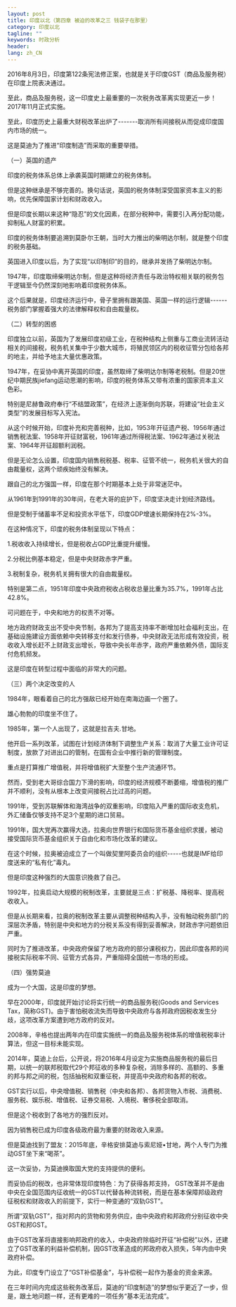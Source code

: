 ```yaml
---
layout: post
title: 印度以北（第四章 被迫的改革之三 钱袋子在那里）
category: 印度以北
tagline: ""
keywords: 时政分析
header:
lang: zh_CN 
---
```


2016年8月3日，印度第122条宪法修正案，也就是关于印度GST（商品及服务税）在印度上院表决通过。
至此，商品及服务税，这一印度史上最重要的一次税务改革离实现更近一步！2017年11月正式实施。
至此，印度历史上最重大财税改革出炉了-------取消所有间接税从而促成印度国内市场的统一。
这是莫迪为了推进“印度制造”而采取的重要举措。
（一）英国的遗产
印度的税务体系总体上承袭英国时期建立的税务体制。
但是这种继承是不够完善的。换句话说，英国的税务体制深受国家资本主义的影响，优先保障国家计划和财政收入。
但是印度长期以来这种“隐忍”的文化因素，在部分税种中，需要引入再分配功能，抑制私人财富的积累。
印度的税务体制要追溯到莫卧尔王朝，当时大力推出的柴明达尔制，就是整个印度的税务基础。
英国进入印度以后，为了实现“以印制印”的目的，继承并发扬了柴明达尔制。
1947年，印度取缔柴明达尔制，但是这种将经济责任与政治特权相关联的税务包干逻辑至今仍然深刻地影响着印度税务体系。
这个后果就是，印度经济运行中，骨子里拥有跟美国、英国一样的运行逻辑------税务部门掌握着强大的法律解释权和自由裁量权。
（二）转型的困惑
印度独立以前，英国为了发展印度初级工业，在税种结构上侧重与工商业流转活动相关的间接税，税务机关集中于少数大城市，将殖民领区内的税收征管分包给各邦的地主，并给予地主大量优惠政策。
1947年，在妥协中离开英国的印度，虽然取缔了柴明达尔制等老税制。但是20世纪中期民族jiefang运动思潮的影响，印度的税务体系又带有浓重的国家资本主义色彩。
特别是尼赫鲁政府奉行“不结盟政策”，在经济上逐渐倒向苏联，将建设“社会主义类型”的发展目标写入宪法。
从这个时候开始，印度补充和完善税种，比如，1953年开征遗产税、1956年通过销售税法案、1958年开征财富税，1961年通过所得税法案、1962年通过关税法案、1964年开征超额利润税。
但是无论怎么设置，印度国内销售税税基、税率、征管不统一，税务机关很大的自由裁量权，这两个顽疾始终没有解决。
跟自己的北方强国一样，印度在那个时期基本上处于非常迷茫中。
从1961年到1991年的30年间，在老大哥的庇护下，印度坚决走计划经济路线。
但是受制于储蓄率不足和投资水平低下，印度GDP增速长期保持在2%-3%。
在这种情况下，印度的税务体制呈现以下特点：
1.税收收入持续增长，但是税收占GDP比重提升缓慢。
2.分税比例基本稳定，但是中央财政赤字严重。
3.税制复杂，税务机关拥有很大的自由裁量权。
特别是第二点，1951年印度中央政府税收占税收总量比重为35.7%，1991年占比42.8%。
可问题在于，中央和地方的权责不对等。
地方政府财政支出不受中央节制，各邦为了提高支持率不断增加社会福利支出，在基础设施建设方面依赖中央转移支付和发行债券，中央财政无法形成有效投资，税收收入增长赶不上财政支出增长，导致中央长年赤字，政府严重依赖外债，国际支付危机频发。
这是印度在转型过程中面临的非常大的问题。
（三）两个决定改变的人
1984年，眼看着自己的北方强敌已经开始在南海边画一个圈了。
雄心勃勃的印度坐不住了。
1985年，第一个人出现了，这就是拉吉夫.甘地。
他开启一系列改革，试图在计划经济体制下调整生产关系：取消了大量工业许可证制度，放款了对进出口的管制，在国有企业中推行新的管理制度。
重点是打算推广增值税，并将增值税扩大至整个生产流通环节。
然而，受到老大哥综合国力下滑的影响，印度的经济规模不断萎缩，增值税的推广并不顺利，没有从根本上改变间接税占比过高的问题。
1991年，受到苏联解体和海湾战争的双重影响，印度陷入严重的国际收支危机，外汇储备仅够支持不足3个星期的进口贸易。
1991年，国大党再次赢得大选，拉奥向世界银行和国际货币基金组织求援，被动接受国际货币基金组织关于自由化和市场化改革的建议。
在这个时候，拉奥被迫成立了一个叫做契里阿委员会的组织-----也就是IMF给印度送来的“私有化”毒丸。
但是印度这种强烈的大国意识挽救了自己。
1992年，拉奥启动大规模的税制改革，主要就是三点：扩税基、降税率、提高税收收入。
但是从长期来看，拉奥的税制改革主要从调整税种结构入手，没有触动税务部门的深层次矛盾，特别是中央和地方的分税关系没有得到妥善解决，财政赤字问题依旧严重。
同时为了推进改革，中央政府保留了地方政府的部分课税权力，因此印度各邦的间接税实际税率不同、征管方式各异，严重阻碍全国统一市场的形成。
（四）强势莫迪
成为一个大国，这是印度的梦想。
早在2000年，印度就开始讨论将实行统一的商品服务税(Goods and Services Tax，简称GST)。由于害怕税收流失而导致中央政府与各邦政府因税收发生分歧，这项改革方案遭到地方政府的反对。
2008年，辛格也提出两年内在印度实施统一的商品及服务税体系的增值税税率计算法，但这一目标未能实现。
2014年，莫迪上台后，公开说，将2016年4月设定为实施商品服务税的最后日期，以统一的联邦税取代29个邦征收的多种复杂税，消除多样的、高额的、多重的邦与邦之间的税，包括抽税和双重征税，并提高中央政府和各邦的税收。
GST实行以后，中央增值税、销售税（中央和各邦）、各邦货物入市税、消费税、服务税、娱乐税、增值税、证券交易税、入境税、奢侈税全部取消。
但是这个税收到了各地方的强烈反对。
因为销售税已成为印度各级政府最为重要的财政收入来源。
但是莫迪找到了盟友：2015年底，辛格安排莫迪与索尼娅•甘地，两个人专门为推动GST坐下来“喝茶”。
这一次妥协，为莫迪换取国大党的支持提供的便利。
而妥协后的税改，也非常体现印度特色：为了获得各邦支持， GST改革并不是由中央在全国范围内征收统一的GST以代替各种流转税，而是在基本保障邦级政府征税权和财政收入的前提下，实行一种变通的“双轨GST”。
所谓“双轨GST”，指对邦内的货物和劳务供应，由中央政府和邦政府分别征收中央GST和邦GST。
由于GST改革将直接影响邦政府的收入，中央政府除临时开征“补偿税”以外，还建立了GST改革的利益补偿机制，因GST改革造成的邦政府收入损失，5年内由中央政府补偿。
为此，印度专门设立了“GST补偿基金”，与补偿税一起作为基金的资金来源。
在三年时间内完成这些税务改革后，莫迪的“印度制造”的梦想似乎更近了一步，但是，跟土地问题一样，还有更难的一项任务“基本无法完成”。
